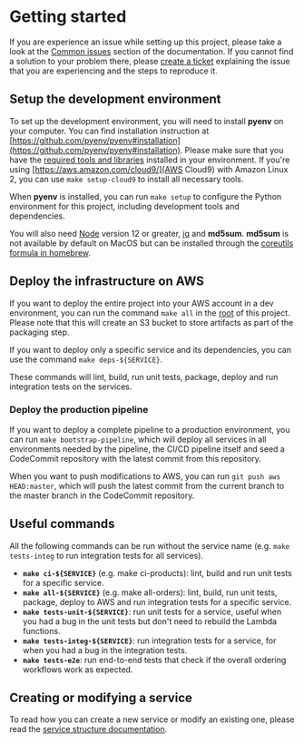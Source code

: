 Getting started
===============

If you are experience an issue while setting up this project, please take a look at the [Common issues](common_issues.md) section of the documentation. If you cannot find a solution to your problem there, please [create a ticket](https://github.com/aws-samples/aws-serverless-ecommerce-platform/issues/new) explaining the issue that you are experiencing and the steps to reproduce it.

## Setup the development environment

To set up the development environment, you will need to install __pyenv__ on your computer. You can find installation instruction at [https://github.com/pyenv/pyenv#installation](https://github.com/pyenv/pyenv#installation). Please make sure that you have the [required tools and libraries](https://github.com/pyenv/pyenv/wiki/Common-build-problems) installed in your environment. If you're using [https://aws.amazon.com/cloud9/](AWS Cloud9) with Amazon Linux 2, you can use `make setup-cloud9` to install all necessary tools.

When __pyenv__ is installed, you can run `make setup` to configure the Python environment for this project, including development tools and dependencies.

You will also need [Node](https://nodejs.org/en/) version 12 or greater, [jq](https://stedolan.github.io/jq/) and __md5sum__. __md5sum__ is not available by default on MacOS but can be installed through the [coreutils formula in homebrew](https://formulae.brew.sh/formula/coreutils).

## Deploy the infrastructure on AWS

If you want to deploy the entire project into your AWS account in a dev environment, you can run the command `make all` in the [root](../) of this project. Please note that this will create an S3 bucket to store artifacts as part of the packaging step.

If you want to deploy only a specific service and its dependencies, you can use the command `make deps-${SERVICE}`.

These commands will lint, build, run unit tests, package, deploy and run integration tests on the services.

### Deploy the production pipeline

If you want to deploy a complete pipeline to a production environment, you can run `make bootstrap-pipeline`, which will deploy all services in all environments needed by the pipeline, the CI/CD pipeline itself and seed a CodeCommit repository with the latest commit from this repository.

When you want to push modifications to AWS, you can run `git push aws HEAD:master`, which will push the latest commit from the current branch to the master branch in the CodeCommit repository.

## Useful commands

All the following commands can be run without the service name (e.g. `make tests-integ` to run integration tests for all services).

* __`make ci-${SERVICE}`__ (e.g. make ci-products): lint, build and run unit tests for a specific service.
* __`make all-${SERVICE}`__ (e.g. make all-orders): lint, build, run unit tests, package, deploy to AWS and run integration tests for a specific service.
* __`make tests-unit-${SERVICE}`__: run unit tests for a service, useful when you had a bug in the unit tests but don't need to rebuild the Lambda functions.
* __`make tests-integ-${SERVICE}`__: run integration tests for a service, for when you had a bug in the integration tests.
* __`make tests-e2e`__: run end-to-end tests that check if the overall ordering workflows work as expected.

## Creating or modifying a service

To read how you can create a new service or modify an existing one, please read the [service structure documentation](service_structure.md).
